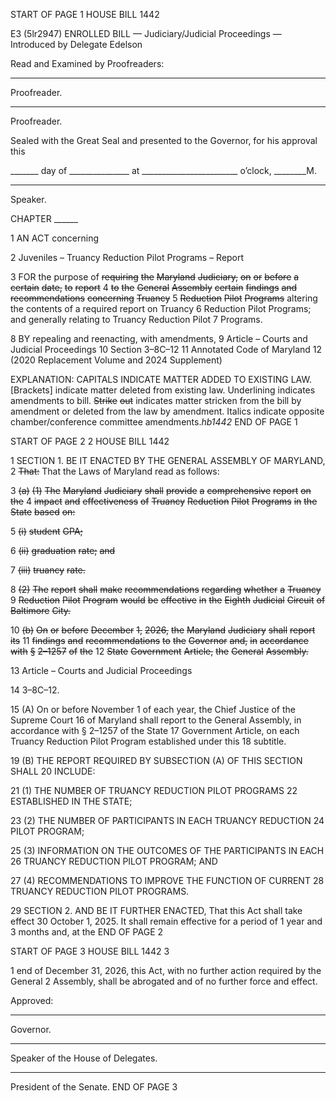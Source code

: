 START OF PAGE 1
HOUSE BILL 1442

E3 (5lr2947)
ENROLLED BILL
— Judiciary/Judicial Proceedings —
Introduced by Delegate Edelson

Read and Examined by Proofreaders:

_______________________________________________
Proofreader.
_______________________________________________
Proofreader.

Sealed with the Great Seal and presented to the Governor, for his approval this

_______ day of _______________ at ________________________ o’clock, ________M.

______________________________________________
Speaker.

CHAPTER ______

1 AN ACT concerning

2 Juveniles – Truancy Reduction Pilot Programs – Report

3 FOR the purpose of ~~requiring~~ ~~the~~ ~~Maryland~~ ~~Judiciary,~~ ~~on~~ ~~or~~ ~~before~~ ~~a~~ ~~certain~~ ~~date,~~ ~~to~~ ~~report~~
4 ~~to~~ ~~the~~ ~~General~~ ~~Assembly~~ ~~certain~~ ~~findings~~ ~~and~~ ~~recommendations~~ ~~concerning~~ ~~Truancy~~
5 ~~Reduction~~ ~~Pilot~~ ~~Programs~~ altering the contents of a required report on Truancy
6 Reduction Pilot Programs; and generally relating to Truancy Reduction Pilot
7 Programs.

8 BY repealing and reenacting, with amendments,
9 Article – Courts and Judicial Proceedings
10 Section 3–8C–12
11 Annotated Code of Maryland
12 (2020 Replacement Volume and 2024 Supplement)

EXPLANATION: CAPITALS INDICATE MATTER ADDED TO EXISTING LAW.
[Brackets] indicate matter deleted from existing law.
Underlining indicates amendments to bill.
~~Strike~~ ~~out~~ indicates matter stricken from the bill by amendment or deleted from the law by
amendment.
Italics indicate opposite chamber/conference committee amendments.*hb1442*
END OF PAGE 1

START OF PAGE 2
2 HOUSE BILL 1442

1 SECTION 1. BE IT ENACTED BY THE GENERAL ASSEMBLY OF MARYLAND,
2 ~~That:~~ That the Laws of Maryland read as follows:

3 ~~(a)~~ ~~(1)~~ ~~The~~ ~~Maryland~~ ~~Judiciary~~ ~~shall~~ ~~provide~~ ~~a~~ ~~comprehensive~~ ~~report~~ ~~on~~ ~~the~~
4 ~~impact~~ ~~and~~ ~~effectiveness~~ ~~of~~ ~~Truancy~~ ~~Reduction~~ ~~Pilot~~ ~~Programs~~ ~~in~~ ~~the~~ ~~State~~ ~~based~~ ~~on:~~

5 ~~(i)~~ ~~student~~ ~~GPA;~~

6 ~~(ii)~~ ~~graduation~~ ~~rate;~~ ~~and~~

7 ~~(iii)~~ ~~truancy~~ ~~rate.~~

8 ~~(2)~~ ~~The~~ ~~report~~ ~~shall~~ ~~make~~ ~~recommendations~~ ~~regarding~~ ~~whether~~ ~~a~~ ~~Truancy~~
9 ~~Reduction~~ ~~Pilot~~ ~~Program~~ ~~would~~ ~~be~~ ~~effective~~ ~~in~~ ~~the~~ ~~Eighth~~ ~~Judicial~~ ~~Circuit~~ ~~of~~ ~~Baltimore~~ ~~City.~~

10 ~~(b)~~ ~~On~~ ~~or~~ ~~before~~ ~~December~~ ~~1,~~ ~~2026,~~ ~~the~~ ~~Maryland~~ ~~Judiciary~~ ~~shall~~ ~~report~~ ~~its~~
11 ~~findings~~ ~~and~~ ~~recommendations~~ ~~to~~ ~~the~~ ~~Governor~~ ~~and,~~ ~~in~~ ~~accordance~~ ~~with~~ ~~§~~ ~~2–1257~~ ~~of~~ ~~the~~
12 ~~State~~ ~~Government~~ ~~Article,~~ ~~the~~ ~~General~~ ~~Assembly.~~

13 Article – Courts and Judicial Proceedings

14 3–8C–12.

15 (A) On or before November 1 of each year, the Chief Justice of the Supreme Court
16 of Maryland shall report to the General Assembly, in accordance with § 2–1257 of the State
17 Government Article, on each Truancy Reduction Pilot Program established under this
18 subtitle.

19 (B) THE REPORT REQUIRED BY SUBSECTION (A) OF THIS SECTION SHALL
20 INCLUDE:

21 (1) THE NUMBER OF TRUANCY REDUCTION PILOT PROGRAMS
22 ESTABLISHED IN THE STATE;

23 (2) THE NUMBER OF PARTICIPANTS IN EACH TRUANCY REDUCTION
24 PILOT PROGRAM;

25 (3) INFORMATION ON THE OUTCOMES OF THE PARTICIPANTS IN EACH
26 TRUANCY REDUCTION PILOT PROGRAM; AND

27 (4) RECOMMENDATIONS TO IMPROVE THE FUNCTION OF CURRENT
28 TRUANCY REDUCTION PILOT PROGRAMS.

29 SECTION 2. AND BE IT FURTHER ENACTED, That this Act shall take effect
30 October 1, 2025. It shall remain effective for a period of 1 year and 3 months and, at the
END OF PAGE 2

START OF PAGE 3
HOUSE BILL 1442 3

1 end of December 31, 2026, this Act, with no further action required by the General
2 Assembly, shall be abrogated and of no further force and effect.

Approved:

________________________________________________________________________________
Governor.

________________________________________________________________________________
Speaker of the House of Delegates.

________________________________________________________________________________
President of the Senate.
END OF PAGE 3